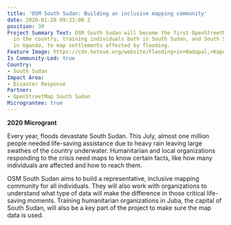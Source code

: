 ```yaml
---
title: 'OSM South Sudan: Building an inclusive mapping community'
date: 2020-01-20 09:33:00 Z
position: 30
Project Summary Text: OSM South Sudan will become the first OpenStreetMap community
  in the country, training individuals both in South Sudan, and South Sudanese refugees
  in Uganda, to map settlements affected by flooding.
Feature Image: https://cdn.hotosm.org/website/Flooding+in+Nadapal,+Kapoeta+State,+Eastern+Equatorial-05e5b0.jpg
Is Community-Led: true
Country:
- South Sudan
Impact Area:
- Disaster Response
Partner:
- OpenStreetMap South Sudan
Micrograntee: true
---
```


**2020 Microgrant** 
 
Every year, floods devastate South Sudan. This July, almost one million people needed life-saving assistance due to heavy rain leaving large swathes of the country underwater. Humanitarian and local organizations responding to the crisis need maps to know certain facts, like how many individuals are affected and how to reach them.
 
OSM South Sudan aims to build a representative, inclusive mapping community for all individuals. They will also work with organizations to understand what type of data will make the difference in those critical life-saving moments. Training humanitarian organizations in Juba, the capital of South Sudan, will also be a key part of the project to make sure the map data is used. 

